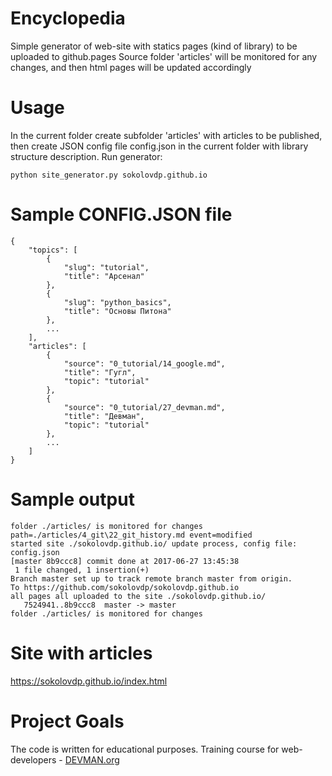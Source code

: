 # Encyclopedia

Simple generator of web-site with statics pages (kind of library) to be uploaded to github.pages
Source folder 'articles' will be monitored for any changes, and then html pages will be updated accordingly

# Usage
In the current folder create subfolder 'articles' with articles to be published, then
create JSON config file config.json in the current folder with library structure description.
Run generator:
```
python site_generator.py sokolovdp.github.io
```
# Sample CONFIG.JSON file
```
{
    "topics": [
        {
            "slug": "tutorial",
            "title": "Арсенал"
        },
        {
            "slug": "python_basics",
            "title": "Основы Питона"
        },
        ...
    ],
    "articles": [
        {
            "source": "0_tutorial/14_google.md",
            "title": "Гугл",
            "topic": "tutorial"
        },
        {
            "source": "0_tutorial/27_devman.md",
            "title": "Девман",
            "topic": "tutorial"
        },
        ...
    ]
}
```
# Sample output
```
folder ./articles/ is monitored for changes
path=./articles/4_git\22_git_history.md event=modified
started site ./sokolovdp.github.io/ update process, config file: config.json
[master 8b9ccc8] commit done at 2017-06-27 13:45:38
 1 file changed, 1 insertion(+)
Branch master set up to track remote branch master from origin.
To https://github.com/sokolovdp/sokolovdp.github.io
all pages all uploaded to the site ./sokolovdp.github.io/
   7524941..8b9ccc8  master -> master
folder ./articles/ is monitored for changes
```
# Site with articles
https://sokolovdp.github.io/index.html

# Project Goals

The code is written for educational purposes. Training course for web-developers - [DEVMAN.org](https://devman.org)
  